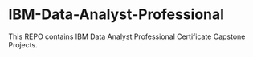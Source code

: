 # IBM-Data-Analyst-Professional
This REPO contains IBM Data Analyst Professional Certificate Capstone Projects.

